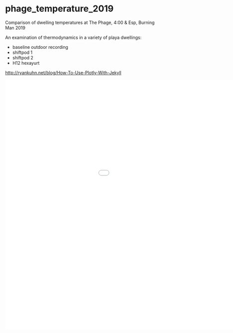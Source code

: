 # phage_temperature_2019
Comparison of dwelling temperatures at The Phage, 4:00 &amp; Esp, Burning Man 2019

An examination of thermodynamics in a variety of playa dwellings:
* baseline outdoor recording
* shiftpod 1
* shiftpod 2
* H12 hexayurt

http://ryankuhn.net/blog/How-To-Use-Plotly-With-Jekyll

<iframe width=1200 height=800 frameborder="0" scrolling="no"
src="figures/phage_temperature_2019.html"></iframe>
